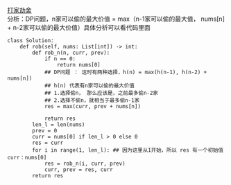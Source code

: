 [打家劫舍](https://leetcode-cn.com/problems/house-robber/)    
分析：DP问题，n家可以偷的最大价值 = max（n-1家可以偷的最大值， nums[n] + n-2家可以偷的最大价值）具体分析可以看代码里面       
```python3
class Solution:
    def rob(self, nums: List[int]) -> int:
        def rob_n(n, curr, prev):
            if n == 0:
                return nums[0]
            ## DP问题 ： 这时有两种选择，h(n) = max(h(n-1), h(n-2) + nums[n])
            ## h(n) 代表有n家可以偷的最大价值 
            ## 1.选择偷n， 那么应该是，之前最多偷n-2家
            ## 2.选择不偷n，就相当于最多偷n-1家
            res = max(curr, prev + nums[n])
            
            return res
        len_l = len(nums)
        prev = 0
        curr = nums[0] if len_l > 0 else 0
        res = curr
        for i in range(1, len_l): ## 因为这里从1开始，所以 res 有一个初始值 curr：nums[0]
            res = rob_n(i, curr, prev)
            curr, prev = res, curr
        return res
```
